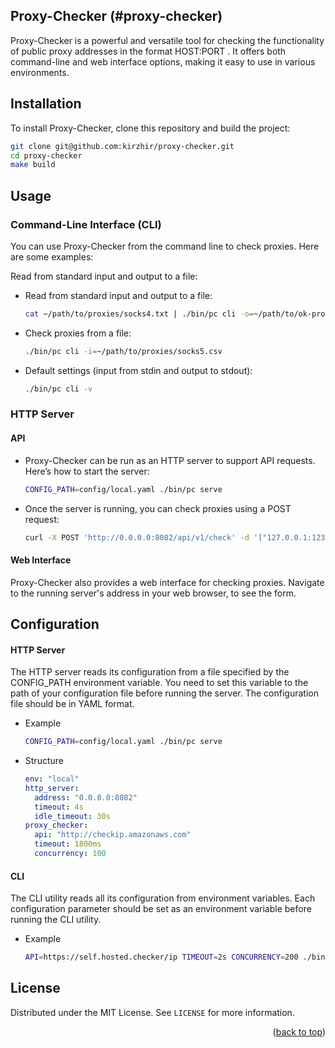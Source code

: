 ## Proxy-Checker (#proxy-checker)

Proxy-Checker is a powerful and versatile tool for checking the functionality of public proxy addresses in the format
HOST:PORT
. It offers both command-line and web interface options, making it easy to use in various environments.

## Installation

To install Proxy-Checker, clone this repository and build the project:

  ```sh
git clone git@github.com:kirzhir/proxy-checker.git
cd proxy-checker
make build
  ```

## Usage

### Command-Line Interface (CLI)

You can use Proxy-Checker from the command line to check proxies. Here are some examples:

Read from standard input and output to a file:

* Read from standard input and output to a file:
  ```sh
  cat ~/path/to/proxies/socks4.txt | ./bin/pc cli -o=~/path/to/ok-proxies.txt
  ```
* Check proxies from a file:
  ```sh
  ./bin/pc cli -i=~/path/to/proxies/socks5.csv
  ```
* Default settings (input from stdin and output to stdout):
  ```sh
  ./bin/pc cli -v
  ```

### HTTP Server

#### API

* Proxy-Checker can be run as an HTTP server to support API requests. Here’s how to start the server:
  ```sh
  CONFIG_PATH=config/local.yaml ./bin/pc serve
  ```
* Once the server is running, you can check proxies using a POST request:
  ```sh
  curl -X POST 'http://0.0.0.0:8082/api/v1/check' -d '["127.0.0.1:1234", "192.168.0.0:321"]'
  ```

#### Web Interface

Proxy-Checker also provides a web interface for checking proxies. Navigate to the running server's address in your web
browser, to see the form.

## Configuration

#### HTTP Server

The HTTP server reads its configuration from a file specified by the CONFIG_PATH environment variable. You need to set
this variable to the path of your configuration file before running the server. The configuration file should be in YAML
format.

* Example
  ```sh
  CONFIG_PATH=config/local.yaml ./bin/pc serve
  ```
* Structure
  ```yaml
  env: "local"
  http_server:
    address: "0.0.0.0:8082"
    timeout: 4s
    idle_timeout: 30s
  proxy_checker:
    api: "http://checkip.amazonaws.com"
    timeout: 1800ms
    concurrency: 100
  ```

#### CLI

The CLI utility reads all its configuration from environment variables. Each configuration parameter should be set as an
environment variable before running the CLI utility.

* Example
  ```sh
  API=https://self.hosted.checker/ip TIMEOUT=2s CONCURRENCY=200 ./bin/pc cli
  ```

<!-- LICENSE -->

## License

Distributed under the MIT License. See `LICENSE` for more information.


<p align="right">(<a href="#proxy-checker">back to top</a>)</p>
